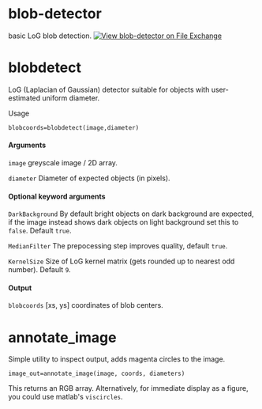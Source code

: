 # blob-detector
basic LoG blob detection. [![View blob-detector on File Exchange](https://www.mathworks.com/matlabcentral/images/matlab-file-exchange.svg)](https://uk.mathworks.com/matlabcentral/fileexchange/123905-blob-detector)

# blobdetect
LoG (Laplacian of Gaussian) detector suitable for objects with user-estimated uniform diameter.

Usage 

```blobcoords=blobdetect(image,diameter)```

#### Arguments

```image``` greyscale image / 2D array.

```diameter``` Diameter of expected objects (in pixels).

#### Optional keyword arguments

```DarkBackground``` By default bright objects on dark background are expected, if the 
image instead shows dark objects on light background set this to ```false```.  Default ```true```.

```MedianFilter``` The prepocessing step improves quality, default ```true```.

```KernelSize``` Size of LoG kernel matrix (gets rounded up to nearest odd number).  Default ```9```.

#### Output
```blobcoords``` \[xs, ys\] coordinates of blob centers.

# annotate_image

Simple utility to inspect output, adds magenta circles to the image.

```image_out=annotate_image(image, coords, diameters)```

This returns an RGB array.  Alternatively, for immediate display as a figure, you could use matlab's ``viscircles``.



